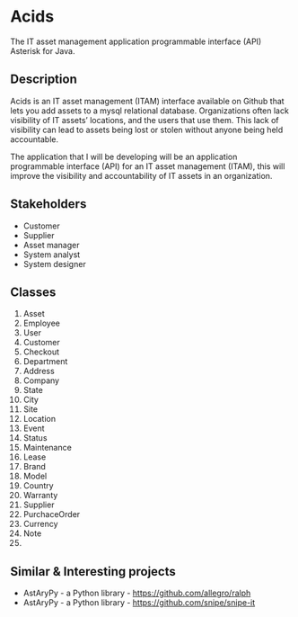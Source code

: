 Acids
========

The IT asset management application programmable interface (API) Asterisk for Java.

Description
-----------

Acids is an IT asset management (ITAM) interface available on Github that lets you add assets to a mysql relational database. Organizations often lack visibility of IT assets’ locations, and the users that use them. This lack of visibility can lead to assets being lost or stolen without anyone being held accountable.

The application that I will be developing will be an application programmable interface (API) for an IT asset management (ITAM), this will improve the visibility and accountability of IT assets in an organization.

## Stakeholders

+ Customer
+ Supplier
+ Asset manager
+ System analyst
+ System designer

## Classes

1. Asset
2. Employee
3. User
4. Customer
5. Checkout
6. Department
7. Address
8. Company
9. State
10. City
11. Site
12. Location
13. Event
14. Status
15. Maintenance
16. Lease
17. Brand
18. Model
19. Country
20. Warranty
21. Supplier
22. PurchaceOrder
23. Currency
24. Note
25. 


Similar & Interesting projects
------------------------------

* AstAryPy - a Python library - https://github.com/allegro/ralph
* AstAryPy - a Python library - https://github.com/snipe/snipe-it
